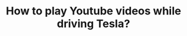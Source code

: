 ---
title: How to play Youtube videos while driving Tesla?
name: How to play Youtube videos while driving Tesla?
link: https://www.youtube.com/embed/7sVn00ECFBw
categories: video
---